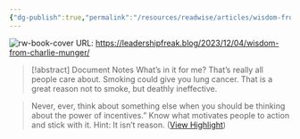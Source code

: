 ```yaml
---
{"dg-publish":true,"permalink":"/resources/readwise/articles/wisdom-from-charlie-munger/","tags":["articles","til","incentive","persuasion","reason"]}
---
```


![rw-book-cover](https://secure.gravatar.com/blavatar/1009c32133bff95bb215abe01dca20f6?s=96&d=https%3A%2F%2Fs0.wp.com%2Fi%2Fbuttonw-com.png)
URL: https://leadershipfreak.blog/2023/12/04/wisdom-from-charlie-munger/
> [!abstract] Document Notes
> What’s in it for me? That’s really all people care about. Smoking could give you lung cancer. That is a great reason not to smoke, but deathly ineffective.

> Never, ever, think about something else when you should be thinking about the power of incentives.”
> Know what motivates people to action and stick with it. Hint: It isn’t reason. ([View Highlight](https://read.readwise.io/read/01hgtna6qyr1dtsqzxg6zqv803))

